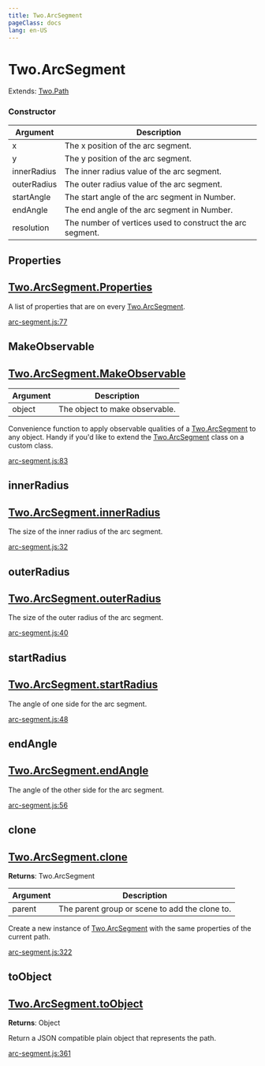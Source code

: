 ```yaml
---
title: Two.ArcSegment
pageClass: docs
lang: en-US
---
```


# Two.ArcSegment


<div class="extends">

Extends: [Two.Path](/docs/path/)

</div>





<div class="meta">
  <custom-button text="Source" type="source" href="https://github.com/jonobr1/two.js/blob/main/src/shapes/arc-segment.js" />
</div>



### Constructor


| Argument | Description |
| ---- | ----------- |
|  x  | The x position of the arc segment. |
|  y  | The y position of the arc segment. |
|  innerRadius  | The inner radius value of the arc segment. |
|  outerRadius  | The outer radius value of the arc segment. |
|  startAngle  | The start angle of the arc segment in Number. |
|  endAngle  | The end angle of the arc segment in Number. |
|  resolution  | The number of vertices used to construct the arc segment. |



<div class="static member ">

## Properties

<h2 class="longname" aria-hidden="true"><a href="#Properties"><span class="prefix">Two.ArcSegment.</span><span class="shortname">Properties</span></a></h2>










<div class="properties">

A list of properties that are on every [Two.ArcSegment](/docs/arcsegment).

</div>








<div class="meta">

  <a class="lineno" target="_blank" rel="noopener noreferrer" href="https://github.com/jonobr1/two.js/blob/main/src/shapes/arc-segment.js#L77">
    arc-segment.js:77
  </a>

</div>






</div>



<div class="static function ">

## MakeObservable

<h2 class="longname" aria-hidden="true"><a href="#MakeObservable"><span class="prefix">Two.ArcSegment.</span><span class="shortname">MakeObservable</span></a></h2>












<div class="params">

| Argument | Description |
| ---- | ----------- |
|  object  | The object to make observable. |
</div>




<div class="description">

Convenience function to apply observable qualities of a [Two.ArcSegment](/docs/arcsegment) to any object. Handy if you'd like to extend the [Two.ArcSegment](/docs/arcsegment) class on a custom class.

</div>



<div class="meta">

  <a class="lineno" target="_blank" rel="noopener noreferrer" href="https://github.com/jonobr1/two.js/blob/main/src/shapes/arc-segment.js#L83">
    arc-segment.js:83
  </a>

</div>






</div>



<div class="instance member ">

## innerRadius

<h2 class="longname" aria-hidden="true"><a href="#innerRadius"><span class="prefix">Two.ArcSegment.</span><span class="shortname">innerRadius</span></a></h2>










<div class="properties">

The size of the inner radius of the arc segment.

</div>








<div class="meta">

  <a class="lineno" target="_blank" rel="noopener noreferrer" href="https://github.com/jonobr1/two.js/blob/main/src/shapes/arc-segment.js#L32">
    arc-segment.js:32
  </a>

</div>






</div>



<div class="instance member ">

## outerRadius

<h2 class="longname" aria-hidden="true"><a href="#outerRadius"><span class="prefix">Two.ArcSegment.</span><span class="shortname">outerRadius</span></a></h2>










<div class="properties">

The size of the outer radius of the arc segment.

</div>








<div class="meta">

  <a class="lineno" target="_blank" rel="noopener noreferrer" href="https://github.com/jonobr1/two.js/blob/main/src/shapes/arc-segment.js#L40">
    arc-segment.js:40
  </a>

</div>






</div>



<div class="instance member ">

## startRadius

<h2 class="longname" aria-hidden="true"><a href="#startRadius"><span class="prefix">Two.ArcSegment.</span><span class="shortname">startRadius</span></a></h2>










<div class="properties">

The angle of one side for the arc segment.

</div>








<div class="meta">

  <a class="lineno" target="_blank" rel="noopener noreferrer" href="https://github.com/jonobr1/two.js/blob/main/src/shapes/arc-segment.js#L48">
    arc-segment.js:48
  </a>

</div>






</div>



<div class="instance member ">

## endAngle

<h2 class="longname" aria-hidden="true"><a href="#endAngle"><span class="prefix">Two.ArcSegment.</span><span class="shortname">endAngle</span></a></h2>










<div class="properties">

The angle of the other side for the arc segment.

</div>








<div class="meta">

  <a class="lineno" target="_blank" rel="noopener noreferrer" href="https://github.com/jonobr1/two.js/blob/main/src/shapes/arc-segment.js#L56">
    arc-segment.js:56
  </a>

</div>






</div>



<div class="instance function ">

## clone

<h2 class="longname" aria-hidden="true"><a href="#clone"><span class="prefix">Two.ArcSegment.</span><span class="shortname">clone</span></a></h2>




<div class="returns">

__Returns__: Two.ArcSegment



</div>









<div class="params">

| Argument | Description |
| ---- | ----------- |
|  parent  | The parent group or scene to add the clone to. |
</div>




<div class="description">

Create a new instance of [Two.ArcSegment](/docs/arcsegment) with the same properties of the current path.

</div>



<div class="meta">

  <a class="lineno" target="_blank" rel="noopener noreferrer" href="https://github.com/jonobr1/two.js/blob/main/src/shapes/arc-segment.js#L322">
    arc-segment.js:322
  </a>

</div>






</div>



<div class="instance function ">

## toObject

<h2 class="longname" aria-hidden="true"><a href="#toObject"><span class="prefix">Two.ArcSegment.</span><span class="shortname">toObject</span></a></h2>




<div class="returns">

__Returns__: Object



</div>












<div class="description">

Return a JSON compatible plain object that represents the path.

</div>



<div class="meta">

  <a class="lineno" target="_blank" rel="noopener noreferrer" href="https://github.com/jonobr1/two.js/blob/main/src/shapes/arc-segment.js#L361">
    arc-segment.js:361
  </a>

</div>






</div>


